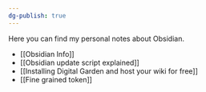 ```yaml
---
dg-publish: true
---
```

Here you can find my personal notes about Obsidian.

- [[Obsidian Info]]
- [[Obsidian update script explained]]
- [[Installing Digital Garden and host your wiki for free]]
- [[Fine grained token]]